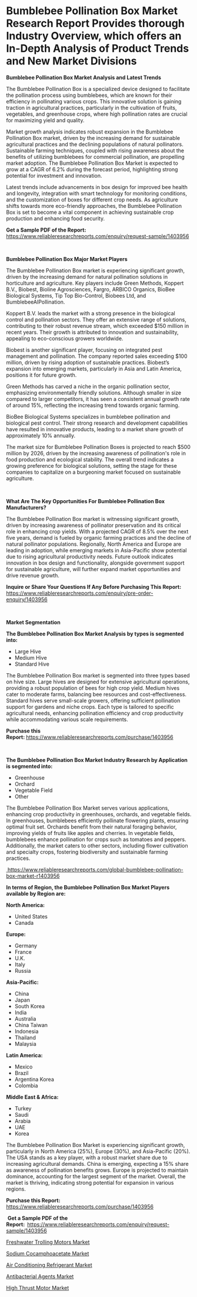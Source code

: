 <p><h1>Bumblebee Pollination Box Market Research Report Provides thorough Industry Overview, which offers an In-Depth Analysis of Product Trends and New Market Divisions</h1></p><p><strong>Bumblebee Pollination Box Market Analysis and Latest Trends</strong></p>
<p><p>The Bumblebee Pollination Box is a specialized device designed to facilitate the pollination process using bumblebees, which are known for their efficiency in pollinating various crops. This innovative solution is gaining traction in agricultural practices, particularly in the cultivation of fruits, vegetables, and greenhouse crops, where high pollination rates are crucial for maximizing yield and quality.</p><p>Market growth analysis indicates robust expansion in the Bumblebee Pollination Box market, driven by the increasing demand for sustainable agricultural practices and the declining populations of natural pollinators. Sustainable farming techniques, coupled with rising awareness about the benefits of utilizing bumblebees for commercial pollination, are propelling market adoption. The Bumblebee Pollination Box Market is expected to grow at a CAGR of 6.2% during the forecast period, highlighting strong potential for investment and innovation.</p><p>Latest trends include advancements in box design for improved bee health and longevity, integration with smart technology for monitoring conditions, and the customization of boxes for different crop needs. As agriculture shifts towards more eco-friendly approaches, the Bumblebee Pollination Box is set to become a vital component in achieving sustainable crop production and enhancing food security.</p></p>
<p><strong>Get a Sample PDF of the Report:&nbsp;</strong> <a href="https://www.reliableresearchreports.com/enquiry/request-sample/1403956?utm_campaign=10&utm_medium=2&utm_source=Github&utm_content=ia&utm_term=28032025&utm_id=bumblebee-pollination-box">https://www.reliableresearchreports.com/enquiry/request-sample/1403956</a></p>
<p>&nbsp;</p>
<p><strong>Bumblebee Pollination Box Major Market Players</strong></p>
<p><p>The Bumblebee Pollination Box market is experiencing significant growth, driven by the increasing demand for natural pollination solutions in horticulture and agriculture. Key players include Green Methods, Koppert B.V., Biobest, Bioline Agrosciences, Fargro, ARBICO Organics, BioBee Biological Systems, Tip Top Bio-Control, Biobees Ltd, and BumblebeeAIPollination.</p><p>Koppert B.V. leads the market with a strong presence in the biological control and pollination sectors. They offer an extensive range of solutions, contributing to their robust revenue stream, which exceeded $150 million in recent years. Their growth is attributed to innovation and sustainability, appealing to eco-conscious growers worldwide.</p><p>Biobest is another significant player, focusing on integrated pest management and pollination. The company reported sales exceeding $100 million, driven by rising adoption of sustainable practices. Biobest’s expansion into emerging markets, particularly in Asia and Latin America, positions it for future growth.</p><p>Green Methods has carved a niche in the organic pollination sector, emphasizing environmentally friendly solutions. Although smaller in size compared to larger competitors, it has seen a consistent annual growth rate of around 15%, reflecting the increasing trend towards organic farming.</p><p>BioBee Biological Systems specializes in bumblebee pollination and biological pest control. Their strong research and development capabilities have resulted in innovative products, leading to a market share growth of approximately 10% annually.</p><p>The market size for Bumblebee Pollination Boxes is projected to reach $500 million by 2026, driven by the increasing awareness of pollination's role in food production and ecological stability. The overall trend indicates a growing preference for biological solutions, setting the stage for these companies to capitalize on a burgeoning market focused on sustainable agriculture.</p></p>
<p>&nbsp;</p>
<p><strong>What Are The Key Opportunities For Bumblebee Pollination Box Manufacturers?</strong></p>
<p><p>The Bumblebee Pollination Box market is witnessing significant growth, driven by increasing awareness of pollinator preservation and its critical role in enhancing crop yields. With a projected CAGR of 8.5% over the next five years, demand is fueled by organic farming practices and the decline of natural pollinator populations. Regionally, North America and Europe are leading in adoption, while emerging markets in Asia-Pacific show potential due to rising agricultural productivity needs. Future outlook indicates innovation in box design and functionality, alongside government support for sustainable agriculture, will further expand market opportunities and drive revenue growth.</p></p>
<p><strong>Inquire or Share Your Questions If Any Before Purchasing This Report:</strong> <a href="https://www.reliableresearchreports.com/enquiry/pre-order-enquiry/1403956?utm_campaign=10&utm_medium=2&utm_source=Github&utm_content=ia&utm_term=28032025&utm_id=bumblebee-pollination-box">https://www.reliableresearchreports.com/enquiry/pre-order-enquiry/1403956</a></p>
<p>&nbsp;</p>
<p><strong>Market Segmentation</strong></p>
<p><strong>The Bumblebee Pollination Box Market Analysis by types is segmented into:</strong></p>
<p><ul><li>Large Hive</li><li>Medium Hive</li><li>Standard Hive</li></ul></p>
<p><p>The Bumblebee Pollination Box market is segmented into three types based on hive size. Large hives are designed for extensive agricultural operations, providing a robust population of bees for high crop yield. Medium hives cater to moderate farms, balancing bee resources and cost-effectiveness. Standard hives serve small-scale growers, offering sufficient pollination support for gardens and niche crops. Each type is tailored to specific agricultural needs, enhancing pollination efficiency and crop productivity while accommodating various scale requirements.</p></p>
<p><strong>Purchase this Report:&nbsp;</strong><a href="https://www.reliableresearchreports.com/purchase/1403956?utm_campaign=10&utm_medium=2&utm_source=Github&utm_content=ia&utm_term=28032025&utm_id=bumblebee-pollination-box">https://www.reliableresearchreports.com/purchase/1403956</a></p>
<p>&nbsp;</p>
<p><strong>The Bumblebee Pollination Box Market Industry Research by Application is segmented into:</strong></p>
<p><ul><li>Greenhouse</li><li>Orchard</li><li>Vegetable Field</li><li>Other</li></ul></p>
<p><p>The Bumblebee Pollination Box Market serves various applications, enhancing crop productivity in greenhouses, orchards, and vegetable fields. In greenhouses, bumblebees efficiently pollinate flowering plants, ensuring optimal fruit set. Orchards benefit from their natural foraging behavior, improving yields of fruits like apples and cherries. In vegetable fields, bumblebees enhance pollination for crops such as tomatoes and peppers. Additionally, the market caters to other sectors, including flower cultivation and specialty crops, fostering biodiversity and sustainable farming practices.</p></p>
<p><a href="https://www.reliableresearchreports.com/global-bumblebee-pollination-box-market-r1403956?utm_campaign=10&utm_medium=2&utm_source=Github&utm_content=ia&utm_term=28032025&utm_id=bumblebee-pollination-box">&nbsp;https://www.reliableresearchreports.com/global-bumblebee-pollination-box-market-r1403956</a></p>
<p><strong>In terms of Region, the Bumblebee Pollination Box Market Players available by Region are:</strong></p>
<p>
    <p> <strong> North America: </strong>
        <ul>
            <li>United States</li>
            <li>Canada</li>
        </ul>
        </p> 
    <p> <strong> Europe: </strong>
        <ul>
            <li>Germany</li>
            <li>France</li>
            <li>U.K.</li>
            <li>Italy</li>
            <li>Russia</li>
        </ul>
        </p> 
    <p> <strong> Asia-Pacific: </strong>
        <ul>
            <li>China</li>
            <li>Japan</li>
            <li>South Korea</li>
            <li>India</li>
            <li>Australia</li>
            <li>China Taiwan</li>
            <li>Indonesia</li>
            <li>Thailand</li>
            <li>Malaysia</li>
        </ul>
        </p> 
    <p> <strong> Latin America: </strong>
        <ul>
            <li>Mexico</li>
            <li>Brazil</li>
            <li>Argentina Korea</li>
            <li>Colombia</li>
        </ul>
        </p> 
    <p> <strong> Middle East & Africa: </strong>
        <ul>
            <li>Turkey</li>
            <li>Saudi</li>
            <li>Arabia</li>
            <li>UAE</li>
            <li>Korea</li>
        </ul>
    </p>
    </p>
<p><p>The Bumblebee Pollination Box Market is experiencing significant growth, particularly in North America (25%), Europe (30%), and Asia-Pacific (20%). The USA stands as a key player, with a robust market share due to increasing agricultural demands. China is emerging, expecting a 15% share as awareness of pollination benefits grows. Europe is projected to maintain dominance, accounting for the largest segment of the market. Overall, the market is thriving, indicating strong potential for expansion in various regions.</p></p>
<p><strong>Purchase this Report: </strong><a href="https://www.reliableresearchreports.com/purchase/1403956?utm_campaign=10&utm_medium=2&utm_source=Github&utm_content=ia&utm_term=28032025&utm_id=bumblebee-pollination-box">https://www.reliableresearchreports.com/purchase/1403956</a></p>
<p>&nbsp;<strong>Get a Sample PDF of the Report:&nbsp;&nbsp;</strong><a href="https://www.reliableresearchreports.com/enquiry/request-sample/1403956?utm_campaign=10&utm_medium=2&utm_source=Github&utm_content=ia&utm_term=28032025&utm_id=bumblebee-pollination-box">https://www.reliableresearchreports.com/enquiry/request-sample/1403956</a></p>
<p><strong></strong></p>
<p><p><a href="https://github.com/rokiahgrendy/Market-Research-Report-List-1/blob/main/freshwater-trolling-motors-market.md?utm_campaign=10&utm_medium=2&utm_source=Github&utm_content=ia&utm_term=28032025&utm_id=bumblebee-pollination-box">Freshwater Trolling Motors Market</a></p><p><a href="https://github.com/nagateyisu29/Market-Research-Report-List-1/blob/main/sodium-cocamphoacetate-market.md?utm_campaign=10&utm_medium=2&utm_source=Github&utm_content=ia&utm_term=28032025&utm_id=bumblebee-pollination-box">Sodium Cocamphoacetate Market</a></p><p><a href="https://github.com/guzasbahsas/Market-Research-Report-List-1/blob/main/air-conditioning-refrigerant-market.md?utm_campaign=10&utm_medium=2&utm_source=Github&utm_content=ia&utm_term=28032025&utm_id=bumblebee-pollination-box">Air Conditioning Refrigerant Market</a></p><p><a href="https://github.com/weisonmanych/Market-Research-Report-List-1/blob/main/antibacterial-agents-market.md?utm_campaign=10&utm_medium=2&utm_source=Github&utm_content=ia&utm_term=28032025&utm_id=bumblebee-pollination-box">Antibacterial Agents Market</a></p><p><a href="https://github.com/steegwajma22/Market-Research-Report-List-1/blob/main/high-thrust-motor-market.md?utm_campaign=10&utm_medium=2&utm_source=Github&utm_content=ia&utm_term=28032025&utm_id=bumblebee-pollination-box">High Thrust Motor Market</a></p></p>